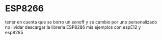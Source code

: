# ESP8266
tener en cuenta que se borro un sonoff y se cambio por uno personalizado 
no ilvidar descargar la libreria ESP8286
mis ejemplos con espE12 y esp8285
